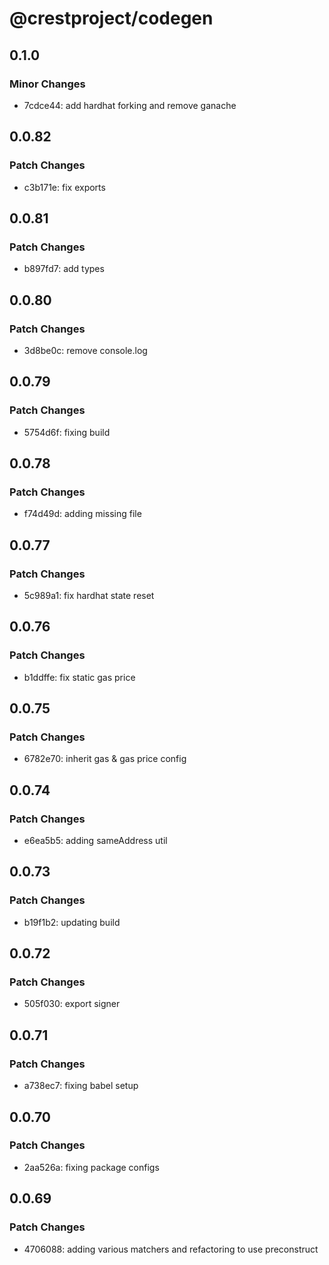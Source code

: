 # @crestproject/codegen

## 0.1.0

### Minor Changes

- 7cdce44: add hardhat forking and remove ganache

## 0.0.82

### Patch Changes

- c3b171e: fix exports

## 0.0.81

### Patch Changes

- b897fd7: add types

## 0.0.80

### Patch Changes

- 3d8be0c: remove console.log

## 0.0.79

### Patch Changes

- 5754d6f: fixing build

## 0.0.78

### Patch Changes

- f74d49d: adding missing file

## 0.0.77

### Patch Changes

- 5c989a1: fix hardhat state reset

## 0.0.76

### Patch Changes

- b1ddffe: fix static gas price

## 0.0.75

### Patch Changes

- 6782e70: inherit gas & gas price config

## 0.0.74

### Patch Changes

- e6ea5b5: adding sameAddress util

## 0.0.73

### Patch Changes

- b19f1b2: updating build

## 0.0.72

### Patch Changes

- 505f030: export signer

## 0.0.71

### Patch Changes

- a738ec7: fixing babel setup

## 0.0.70

### Patch Changes

- 2aa526a: fixing package configs

## 0.0.69

### Patch Changes

- 4706088: adding various matchers and refactoring to use preconstruct

